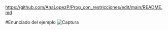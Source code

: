 
https://github.com/AnaLopezP/Prog_con_restricciones/edit/main/README.md

#Enunciado del ejemplo
![Captura](https://github.com/AnaLopezP/Prog_con_restricciones/assets/34817139/75eb4b9a-280c-43fd-9db6-788cdf7f2cae)
